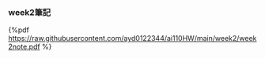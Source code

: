 ### week2筆記

{%pdf https://raw.githubusercontent.com/ayd0122344/ai110HW/main/week2/week2note.pdf %}

